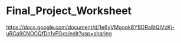 # Final_Project_Worksheet
https://docs.google.com/document/d/1e6yVMgopk8YBDRa8tQlVzKj-uRCa9CNOCQfDn1vFGxs/edit?usp=sharing
